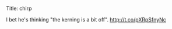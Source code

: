 Title: chirp

I bet he's thinking "the kerning is a bit off". <a href="http://t.co/pXRpSfnyNc">http://t.co/pXRpSfnyNc</a>
